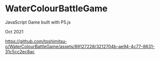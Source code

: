 # WaterColourBattleGame
JavaScript Game built with P5.js

Oct 2021

https://github.com/toshimitsu-o/WaterColourBattleGame/assets/89127228/3212704b-ae94-4c77-8631-31c5cc2ec8ac

